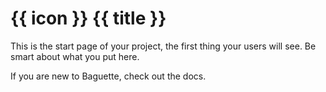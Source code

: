 # {{ icon }} {{ title }}

This is the start page of your project, the first thing your users will see. Be smart
about what you put here.

If you are new to Baguette, check out the docs.
